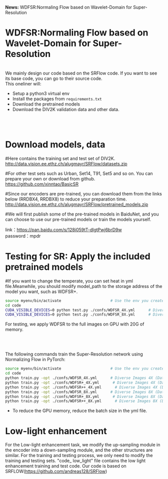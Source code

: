 
**News:** WDFSR:Normaling Flow based on Wavelet-Domain for Super-Resolution
# WDFSR:Normaling Flow based on Wavelet-Domain for Super-Resolution
<br>
We mainly design our code based on the SRFlow code. If you want to see its base code, you can go to their source code.
<br>
This oneliner will:  

- Setup a python3 virtual env  
- Install the packages from `requirements.txt`  
- Download the pretrained models  
- Download the DIV2K validation data and other data.  
<br>
<br>

# Download models, data
#Here contains the training set and test set of DIV2K.
http://data.vision.ee.ethz.ch/alugmayr/SRFlow/datasets.zip

#For other test sets such as Urban, Set14, T91, Set5 and so on. You can prepare your own or download from github.
https://github.com/xinntao/BasicSR

#Since our encoders are pre-trained, you can download them from the links below (RRDBX4, RRDBX8) to reduce your preparation time.
http://data.vision.ee.ethz.ch/alugmayr/SRFlow/pretrained_models.zip


#We will first publish some of the pre-trained models in BaiduNet, and you can choose to use our pre-trained models or train the models yourself.

link：https://pan.baidu.com/s/128i059tT-dlgtPwj6brD9w  
password：mpdr

# Testing for SR: Apply the included pretrained models
#If you want to change the temperate, you can set heat in yml file.Meanwhile, you should modify model_path to the storage address of the model you want, such as WDFSR+.
```bash
source myenv/bin/activate                      # Use the env you created using setup.sh
cd code  
CUDA_VISIBLE_DEVICES=0 python test.py ./confs/WDFSR_4X.yml      # Diverse Images 4X (Dataset Included)  
CUDA_VISIBLE_DEVICES=0 python test.py ./confs/WDFSR_8X.yml      # Diverse Images 8X (Dataset Included)
```
For testing, we apply WDFSR to the full images on GPU with 20G of memory.

<br><br>


The following commands train the Super-Resolution network using Normalizing Flow in PyTorch:
```bash
source myenv/bin/activate                      # Use the env you created using setup.sh
cd code
python train.py -opt ./confs/WDFSR_4X.yml      # Diverse Images 4X (Dataset Included)
python train.py -opt ./confs/WDFSR+_4X.yml      # Diverse Images 4X (Dataset Included)
python train.py -opt ./confs/WDFSR++_4X.yml      # Diverse Images 4X (Dataset Included)
python train.py -opt ./confs/WDFSR_8X.yml      # Diverse Images 8X (Dataset Included)
python train.py -opt ./confs/WDFSR+_8X.yml      # Diverse Images 8X (Dataset Included)
python train.py -opt ./confs/WDFSR++_8X.yml      # Diverse Images 8X (Dataset Included)
```
- To reduce the GPU memory, reduce the batch size in the yml file.
# Low-light enhancement
For the Low-light enhancement task, we modify the up-sampling module in the encoder into a down-sampling module, and the other structures are similar. For the training and testing process, we only need to modify the training and testing sets. 
"code_ low_light" file contains the low light enhancement training and test code.
Our code is based on SRFLOW(https://github.com/andreas128/SRFlow)
